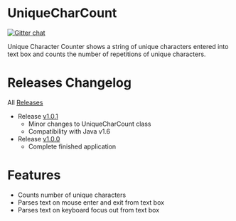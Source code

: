 # UniqueCharCount
[![Gitter chat](https://badges.gitter.im/abhisekp/ComputerEnthusiasts.png)](https://gitter.im/abhisekp/ComputerEnthusiasts)

Unique Character Counter shows a string of unique characters entered into text box and counts the number of repetitions of unique characters. 

# Releases Changelog
All [Releases](https://github.com/abhisekp/UniqueCharCount/releases)

- Release [v1.0.1](https://github.com/abhisekp/UniqueCharCount/releases/tag/v1.0.1)
	- Minor changes to UniqueCharCount class
	- Compatibility with Java v1.6
- Release [v1.0.0](https://github.com/abhisekp/UniqueCharCount/releases/tag/v1.0.0)
	- Complete finished application
	
# Features
- Counts number of unique characters
- Parses text on mouse enter and exit from text box
- Parses text on keyboard focus out from text box
